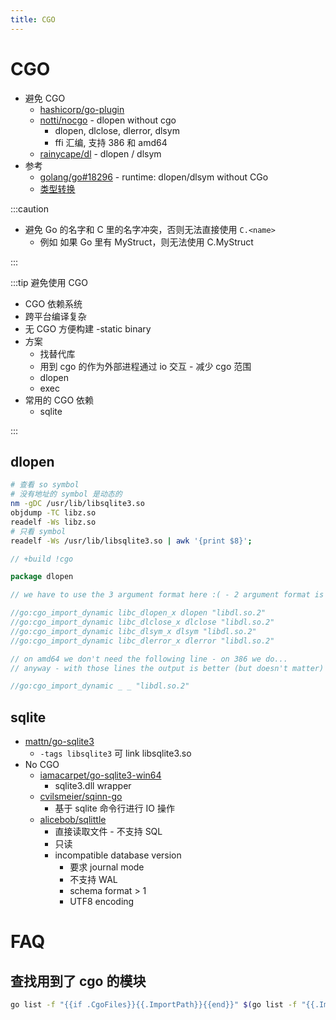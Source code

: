 ```yaml
---
title: CGO
---
```


# CGO

- 避免 CGO
  - [hashicorp/go-plugin](https://github.com/hashicorp/go-plugin)
  - [notti/nocgo](https://github.com/notti/nocgo) - dlopen without cgo
    - dlopen, dlclose, dlerror, dlsym
    - ffi 汇编, 支持 386 和 amd64
  - [rainycape/dl](https://github.com/rainycape/dl) - dlopen / dlsym
- 参考
  - [golang/go#18296](https://github.com/golang/go/issues/18296) - runtime: dlopen/dlsym without CGo
  - [类型转换](https://gist.github.com/zchee/b9c99695463d8902cd33)

:::caution

- 避免 Go 的名字和 C 里的名字冲突，否则无法直接使用 `C.<name>`
  - 例如 如果 Go 里有 MyStruct，则无法使用 C.MyStruct

:::

:::tip 避免使用 CGO

- CGO 依赖系统
- 跨平台编译复杂
- 无 CGO 方便构建 -static binary
- 方案
  - 找替代库
  - 用到 cgo 的作为外部进程通过 io 交互 - 减少 cgo 范围
  - dlopen
  - exec
- 常用的 CGO 依赖
  - sqlite

:::

## dlopen

```bash
# 查看 so symbol
# 没有地址的 symbol 是动态的
nm -gDC /usr/lib/libsqlite3.so
objdump -TC libz.so
readelf -Ws libz.so
# 只看 symbol
readelf -Ws /usr/lib/libsqlite3.so | awk '{print $8}';
```

```go
// +build !cgo

package dlopen

// we have to use the 3 argument format here :( - 2 argument format is only allowed from inside cgo

//go:cgo_import_dynamic libc_dlopen_x dlopen "libdl.so.2"
//go:cgo_import_dynamic libc_dlclose_x dlclose "libdl.so.2"
//go:cgo_import_dynamic libc_dlsym_x dlsym "libdl.so.2"
//go:cgo_import_dynamic libc_dlerror_x dlerror "libdl.so.2"

// on amd64 we don't need the following line - on 386 we do...
// anyway - with those lines the output is better (but doesn't matter) - without it on amd64 we get multiple DT_NEEDED with "libc.so.6" etc

//go:cgo_import_dynamic _ _ "libdl.so.2"
```

## sqlite

- [mattn/go-sqlite3](https://github.com/mattn/go-sqlite3)
  - `-tags libsqlite3` 可 link libsqlite3.so
- No CGO
  - [iamacarpet/go-sqlite3-win64](https://github.com/iamacarpet/go-sqlite3-win64)
    - sqlite3.dll wrapper
  - [cvilsmeier/sqinn-go](https://github.com/cvilsmeier/sqinn-go)
    - 基于 sqlite 命令行进行 IO 操作
  - [alicebob/sqlittle](https://github.com/alicebob/sqlittle)
    - 直接读取文件 - 不支持 SQL
    - 只读
    - incompatible database version
      - 要求 journal mode
      - 不支持 WAL
      - schema format > 1
      - UTF8 encoding

# FAQ

## 查找用到了 cgo 的模块

```bash
go list -f "{{if .CgoFiles}}{{.ImportPath}}{{end}}" $(go list -f "{{.ImportPath}}{{range .Deps}} {{.}}{{end}}" ./... )
```
